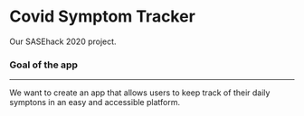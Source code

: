 # Covid Symptom Tracker
Our SASEhack 2020 project.

### Goal of the app
---
We want to create an app that allows users to keep track of their daily symptons in an easy and accessible platform. 